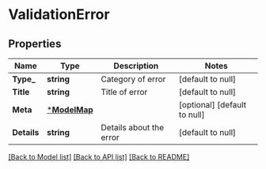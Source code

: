 # ValidationError

## Properties
Name | Type | Description | Notes
------------ | ------------- | ------------- | -------------
**Type_** | **string** | Category of error | [default to null]
**Title** | **string** | Title of error | [default to null]
**Meta** | [***ModelMap**](map.md) |  | [optional] [default to null]
**Details** | **string** | Details about the error | [default to null]

[[Back to Model list]](../README.md#documentation-for-models) [[Back to API list]](../README.md#documentation-for-api-endpoints) [[Back to README]](../README.md)

